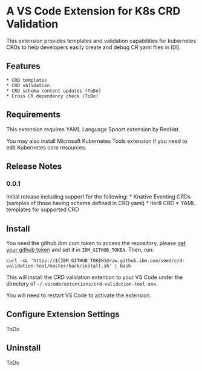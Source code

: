 # A VS Code Extension for K8s CRD Validation

This extension provides templates and validation capabilities for kubernetes CRDs to help developers easily create and debug CR yaml files in IDE.

## Features

    * CRD templates
    * CRD validation
    * CRD schema content updates (ToDo)
    * Cross CR dependency check (ToDo)

## Requirements

This extension requires YAML Language Spoort extension by RedHat.

You may also install Microsoft Kubernetes Tools extension if you need to edit Kubernetes core resources. 

## Release Notes

### 0.0.1

Initial release including support for the following:
    * Knative Eventing CRDs (samples of those having schema defined in CRD yaml)
    * iter8 CRD
    * YAML templates for supported CRD

## Install

You need the github.ibm.com token to access the repository, please [get your github token](https://github.ibm.com/settings/tokens) and set it in `IBM_GITHUB_TOKEN`. Then, run:

```
curl -sL 'https://${IBM_GITHUB_TOKEN}@raw.github.ibm.com/seed/crd-validation-tool/master/hack/install.sh' | bash 
```
This will install the CRD validation extention to your VS Code under the directory of `~/.vscode/extentions/crd-validation-tool-xxx`.

You will need to restart VS Code to activate the extension.

## Configure Extension Settings

ToDo

## Uninstall

ToDo
